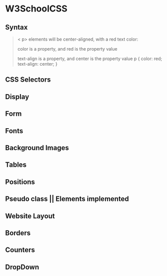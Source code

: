 # W3SchoolCSS

## Syntax

> < p> elements will be center-aligned, with a red text color:
>
> color is a property, and red is the property value
>
> text-align is a property, and center is the property value
p {
  color: red;
  text-align: center;
}

## CSS Selectors
## Display 
## Form 

## Fonts 

## Background Images

## Tables

## Positions

## Pseudo class || Elements implemented

## Website Layout 

## Borders

## Counters

## DropDown 


